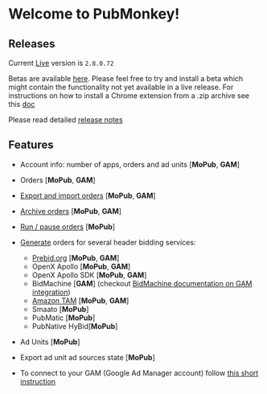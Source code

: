 # Welcome to PubMonkey!

## Releases

Current [Live](https://chrome.google.com/webstore/detail/cjbdhopmleoleednpeaknmmbepfkhaml/publish-accepted?authuser=0&hl=en) version is `2.8.0.72`

Betas are available [here](http://pi-pubmonkey-upload.s3-website-us-east-1.amazonaws.com/).  Please feel free to try and install a beta which might contain the functionality not yet available in a live release.  For instructions on how to install a Chrome extension from a .zip archive see this [doc](install.md)

Please read detailed [release notes](changelog.md)

## Features

* Account info: number of apps, orders and ad units [__MoPub__, __GAM__]
* Orders [__MoPub__, __GAM__]
* [Export and import orders](order-actions.md#export) [__MoPub__, __GAM__]
* [Archive orders](order-actions.md#archive) [__MoPub__, __GAM__]
* [Run / pause orders](order-actions.md#pause) [__MoPub__]
* [Generate](order-actions.md#generate-orders) orders for several header bidding services:
 	* [Prebid.org](order-actions.md#generate-a-prebid-order) [__MoPub__, __GAM__]
 	* OpenX Apollo [__MoPub__, __GAM__]
 	* OpenX Apollo SDK [__MoPub__, __GAM__]
 	* BidMachine [__GAM__] (checkout [BidMachine documentation on GAM integration](https://doc.bidmachine.io/eng/ssp-publisher-integration-documentation/bidmachine-sdk-admanager-appevent-integration))
 	* [Amazon TAM](order-actions.md#generate-an-amazon-tam-order) [__MoPub__, __GAM__]
 	* Smaato [__MoPub__]
 	* PubMatic [__MoPub__] 
 	* PubNative HyBid[__MoPub__]

* Ad Units [__MoPub__]
* Export ad unit ad sources state [__MoPub__]
* To connect to your GAM (Google Ad Manager account) follow [this short instruction](connecting-to-google-ad-manager.md)

